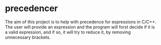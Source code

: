 # precedencer
The aim of this project is to help with precedence for expressions in C/C++. The user will provide an expression and the program will forst decide if it is a valid expression, and if so, it will try to reduce it, by removing unnecessary brackets.